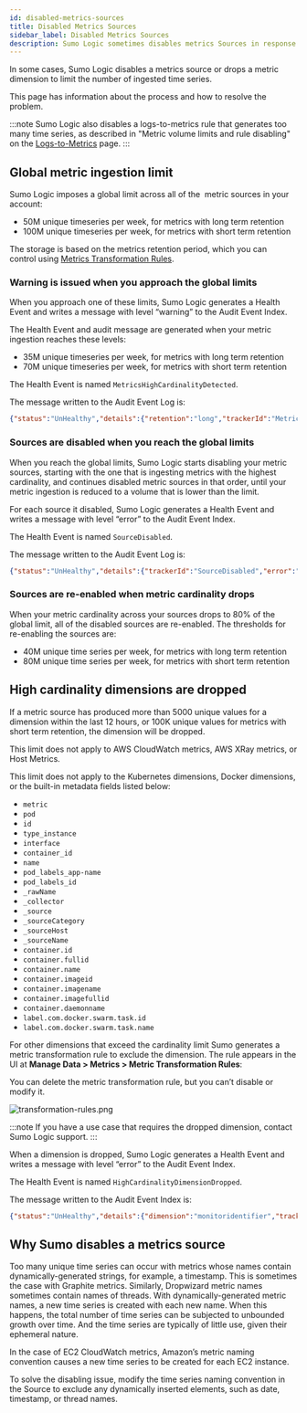 ```yaml
---
id: disabled-metrics-sources
title: Disabled Metrics Sources
sidebar_label: Disabled Metrics Sources
description: Sumo Logic sometimes disables metrics Sources in response to excessive volume of time series.
---
```


In some cases, Sumo Logic disables a metrics source or drops a metric dimension to limit the number of ingested time series. 

This page has information about the process and how to resolve the problem.

:::note
Sumo Logic also disables a logs-to-metrics rule that generates too many time series, as described in "Metric volume limits and rule disabling" on the [Logs-to-Metrics](../logs-to-metrics.md) page.
:::

## Global metric ingestion limit

Sumo Logic imposes a global limit across all of the  metric sources in your account:

* 50M unique timeseries per week, for metrics with long term retention
* 100M unique timeseries per week, for metrics with short term retention

The storage is based on the metrics retention period, which you can control using [Metrics Transformation Rules](../metrics-transformation-rules.md).

### Warning is issued when you approach the global limits

When you approach one of these limits, Sumo Logic generates a Health Event and writes a message with level “warning” to the Audit Event Index.

The Health Event and audit message are generated when your metric ingestion reaches these levels:

* 35M unique timeseries per week, for metrics with long term retention
* 70M unique timeseries per week, for metrics with short term retention

The Health Event is named `MetricsHighCardinalityDetected`. 

The message written to the Audit Event Log is:

```json
{"status":"UnHealthy","details":{"retention":"long","trackerId":"MetricsHighCardinalityDetected","error":"Detected high cardinality of metrics time series","description":"Approaching the limit for total number of unique time series allowed. In case of exceeding the limit some of your metrics sources would be temporary disabled."},"eventType":"Health-Change","severityLevel":"Warning","accountId":"0000000000000475","eventId":"0687c55e-0b77-44a4-9a6f-6d6d5e588244","eventName":"MetricsHighCardinalityDetected","eventTime":"2020-06-18T14:45:48.252Z","eventFormatVersion":"1.0 beta","subsystem":"Metrics","resourceIdentity":{"id":"0000000000000475","name":"stagData","type":"Organisation"}}
```

### Sources are disabled when you reach the global limits

When you reach the global limits, Sumo Logic starts disabling your metric sources, starting with the one that is ingesting metrics with the highest cardinality, and continues disabled metric sources in that order, until your metric ingestion is reduced to a volume that is lower than the limit.

For each source it disabled, Sumo Logic generates a Health Event and writes a message with level “error” to the Audit Event Index.

The Health Event is named `SourceDisabled`. 

The message written to the Audit Event Log is:

```json
{"status":"UnHealthy","details":{"trackerId":"SourceDisabled","error":"Metrics source temporarily disabled","description":"This metrics source has sent too many unique time series and has been temporarily disabled. The data sent while this source is disabled cannot be recovered."},"eventType":"Health-Change","severityLevel":"Error","accountId":"0000000000000475","eventId":"4b1e4710-bef6-4ebe-926b-57e6b4743e9a","eventName":"SourceDisabled ","eventTime":"2020-06-18T15:00:20.776Z","eventFormatVersion":"1.0 beta","subsystem":"Metrics","resourceIdentity":{"collectorId":"000000000627859B","collectorName":"stag-cass-metrics-aa-2","id":"000000000644FB28","name":"HostMetrics","type":"Source"}}
```

### Sources are re-enabled when metric cardinality drops

When your metric cardinality across your sources drops to 80% of the global limit, all of the disabled sources are re-enabled. The thresholds for re-enabling the sources are:

* 40M unique time series per week, for metrics with long term retention
* 80M unique time series per week, for metrics with short term retention

## High cardinality dimensions are dropped

If a metric source has produced more than 5000 unique values for a dimension within the last 12 hours, or 100K unique values for metrics with short term retention, the dimension will be dropped. 

This limit does not apply to AWS CloudWatch metrics, AWS XRay metrics, or Host Metrics. 

This limit does not apply to the Kubernetes dimensions, Docker dimensions, or the built-in metadata fields listed below:

* `metric`
* `pod`
* `id`
* `type_instance`
* `interface`
* `container_id`
* `name`
* `pod_labels_app-name`
* `pod_labels_id`
* `_rawName`
* `_collector`
* `_source`
* `_sourceCategory`
* `_sourceHost`
* `_sourceName`
* `container.id`
* `container.fullid`
* `container.name`
* `container.imageid`
* `container.imagename`
* `container.imagefullid`
* `container.daemonname`
* `label.com.docker.swarm.task.id`
* `label.com.docker.swarm.task.name`

For other dimensions that exceed the cardinality limit Sumo generates a metric transformation rule to exclude the dimension. The rule appears in the UI at **Manage Data > Metrics > Metric Transformation Rules**:

You can delete the metric transformation rule, but you can’t disable or modify it. 

![transformation-rules.png](/img/metrics/transformation-rules.png)

:::note
If you have a use case that requires the dropped dimension, contact Sumo Logic support.
:::

When a dimension is dropped, Sumo Logic generates a Health Event and writes a message with level “error” to the Audit Event Index.

The Health Event is named `HighCardinalityDimensionDropped`.

The message written to the Audit Event Index is:

```json
{"status":"UnHealthy","details":{"dimension":"monitoridentifier","trackerId":"HighCardinalityDimensionDropped","error":"Dropped highly cardinal metrics dimension","description":"This metrics source has sent metrics with too many unique values of one dimension. Therefore said dimension will be dropped from metrics coming from this source."},"eventType":"Health-Change","severityLevel":"Error","accountId":"0000000000000131","eventId":"7354fe41-bd6e-46e2-802b-bc6b42a97406","eventName":"HighCardinalityDimensionDropped","eventTime":"2020-06-18T15:49:57.803Z","eventFormatVersion":"1.0 beta","subsystem":"Metrics","resourceIdentity":{"collectorId":"00000000064C90BE","collectorName":"nite-alert-1","id":"000000000689D385","name":"carbon2udp","type":"Source"}}
```

## Why Sumo disables a metrics source 

Too many unique time series can occur with metrics whose names contain dynamically-generated strings, for example, a timestamp. This is sometimes the case with Graphite metrics. Similarly, Dropwizard metric names sometimes contain names of threads. With dynamically-generated metric names, a new time series is created with each new name. When this happens, the total number of time series can be subjected to unbounded growth over time. And the time series are typically of little use, given their ephemeral nature.

In the case of EC2 CloudWatch metrics, Amazon’s metric naming convention causes a new time series to be created for each EC2 instance.

To solve the disabling issue, modify the time series naming convention in the Source to exclude any dynamically inserted elements, such as date, timestamp, or thread names.
